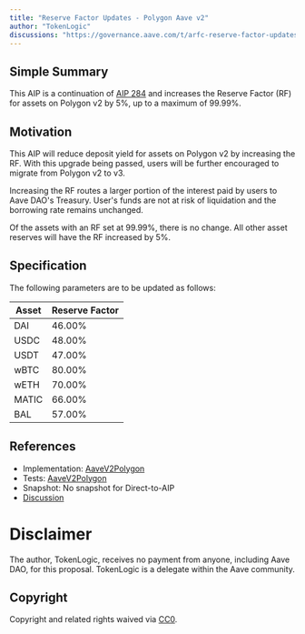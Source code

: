 ```yaml
---
title: "Reserve Factor Updates - Polygon Aave v2"
author: "TokenLogic"
discussions: "https://governance.aave.com/t/arfc-reserve-factor-updates-polygon-aave-v2/13937/5"
---
```


## Simple Summary

This AIP is a continuation of [AIP 284](https://app.aave.com/governance/proposal/284/) and increases the Reserve Factor (RF) for assets on Polygon v2 by 5%, up to a maximum of 99.99%.

## Motivation

This AIP will reduce deposit yield for assets on Polygon v2 by increasing the RF. With this upgrade being passed, users will be further encouraged to migrate from Polygon v2 to v3.

Increasing the RF routes a larger portion of the interest paid by users to Aave DAO's Treasury. User's funds are not at risk of liquidation and the borrowing rate remains unchanged.

Of the assets with an RF set at 99.99%, there is no change. All other asset reserves will have the RF increased by 5%.

## Specification

The following parameters are to be updated as follows:

| Asset | Reserve Factor |
| ----- | -------------- |
| DAI   | 46.00%         |
| USDC  | 48.00%         |
| USDT  | 47.00%         |
| wBTC  | 80.00%         |
| wETH  | 70.00%         |
| MATIC | 66.00%         |
| BAL   | 57.00%         |

## References

- Implementation: [AaveV2Polygon](https://github.com/bgd-labs/aave-proposals-v3/blob/main/src/20231103_AaveV2Polygon_ReserveFactorUpdatesPolygonAaveV2/AaveV2Polygon_ReserveFactorUpdatesPolygonAaveV2_20231103.sol)
- Tests: [AaveV2Polygon](https://github.com/bgd-labs/aave-proposals-v3/blob/main/src/20231103_AaveV2Polygon_ReserveFactorUpdatesPolygonAaveV2/AaveV2Polygon_ReserveFactorUpdatesPolygonAaveV2_20231103.t.sol)
- Snapshot: No snapshot for Direct-to-AIP
- [Discussion](https://governance.aave.com/t/arfc-reserve-factor-updates-polygon-aave-v2/13937/5)

# Disclaimer

The author, TokenLogic, receives no payment from anyone, including Aave DAO, for this proposal. TokenLogic is a delegate within the Aave community.

## Copyright

Copyright and related rights waived via [CC0](https://creativecommons.org/publicdomain/zero/1.0/).
